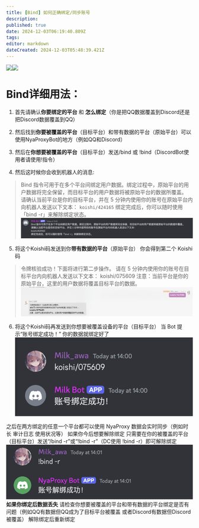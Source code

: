 ```yaml
---
title: [Bind] 如何正确绑定/同步账号
description: 
published: true
date: 2024-12-03T06:19:40.809Z
tags: 
editor: markdown
dateCreated: 2024-12-03T05:48:39.421Z
---
```


![](https://img.shields.io/badge/Dreamlight-a48bf8?style=for-the-badge&label=Writer)![](https://img.shields.io/badge/Milk-blue?style=for-the-badge)

# Bind详细用法：
1. 首先请确认**你要绑定的平台** 和 **怎么绑定**（你是把QQ数据覆盖到Discord还是把Discord数据覆盖到QQ）

2. 然后找到**你要被覆盖的平台**（目标平台）和带有数据的平台（原始平台）可以使用NyaProxyBot的地方（例如QQ和Discord）

3. 然后在**你想要被覆盖的平台**（目标平台）发送/bind 或 !bind（DiscordBot使用者请使用!指令）

4. 然后这时候你会收到机器人的消息:
> Bind 指令可用于在多个平台间绑定用户数据。绑定过程中，原始平台的用户数据将完全保留，而目标平台的用户数据将被原始平台的数据所覆盖。
请确认当前平台是你的目标平台，并在 5 分钟内使用你的账号在原始平台内向机器人发送以下文本：
`koishi/424165`
绑定完成后，你可以随时使用「bind -r」来解除绑定状态。
![bind1.png](/bindfaq/bind1.png)
5. 将这个Koishi码发送到你**带有数据的平台**（原始平台） 你会得到第二个 Koishi 码
> 令牌核验成功！下面将进行第二步操作。
请在 5 分钟内使用你的账号在目标平台内向机器人发送以下文本：
koishi/075609
注意：当前平台是你的原始平台，这里的用户数据将覆盖目标平台的数据。
![bind2.png](/bindfaq/bind2.png)


6. 将这个Koishi码再发送到你想要被覆盖设备的平台（目标平台） 当 Bot 提示“账号绑定成功！” 你的数据就绑定好了
![bind3.png](/bindfaq/bind3.png)

之后在两方绑定的任意一个平台都可以使用 NyaProxy 数据会实时同步（例如时长 审计日志 使用状况等）
如果你今后想要解除绑定 只需要在你的被覆盖的平台（目标平台）发送“/bind -r”或“!bind -r”（DC使用 !bind -r）即可解除绑定
![bind4.png](/bindfaq/bind4.png)
**如果你绑定后数据丢失** 请检查你想要被覆盖的平台和带有数据的平台绑定是否有问题（例如QQ有数据但QQ成为了目标平台被覆盖 或者Discord有数据但Discord被覆盖） 解除绑定后重新绑定